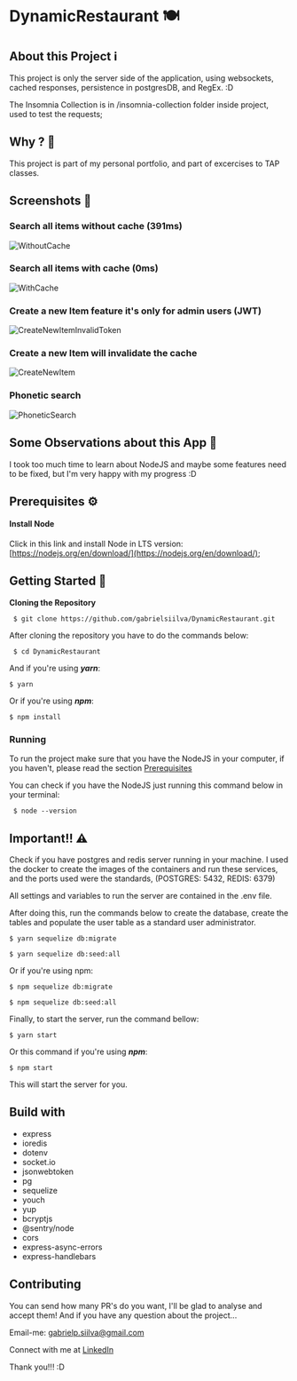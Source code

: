 # DynamicRestaurant 🍽


## About this Project ℹ

This project is only the server side of the application, using websockets, cached responses, persistence in postgresDB, and RegEx. :D

The Insomnia Collection is in /insomnia-collection folder inside project, used to test the requests;

## Why ? 🤔

This project is part of my personal portfolio, and part of excercises to TAP classes.

## Screenshots 📸

### Search all items without cache (391ms)
![WithoutCache](/assets/WithoutCache.jpeg)

### Search all items with cache (0ms)
![WithCache](/assets/WithCache.jpeg)

### Create a new Item feature it's only for admin users (JWT)
![CreateNewItemInvalidToken](/assets/CreateNewItemInvalidToken.jpeg)

### Create a new Item will invalidate the cache
![CreateNewItem](/assets/CreateItem.jpeg)

### Phonetic search
![PhoneticSearch](/assets/PhoneticSearch.jpeg)

## Some Observations about this App 🧐

I took too much time to learn about NodeJS and maybe some features need to be fixed, but I'm very happy with my progress :D

## Prerequisites ⚙

#### Install Node
Click in this link and install Node in LTS version: [https://nodejs.org/en/download/](https://nodejs.org/en/download/);

## Getting Started 📖

**Cloning the Repository**
```
 $ git clone https://github.com/gabrielsiilva/DynamicRestaurant.git
```

After cloning the repository you have to do the commands below:
```
 $ cd DynamicRestaurant
```

And if you're using  _**yarn**_:
```
$ yarn
```

Or if you're using  _**npm**_:
```
$ npm install
```

### Running

To run the project make sure that you have the NodeJS in your computer, if you haven't, please read the section  [Prerequisites](https://github.com/gabrielsiilva/DynamicRestaurant/tree/master#prerequisites)

You can check if you have the NodeJS just running this command below in your terminal:
```
 $ node --version
```

## Important!! ⚠

Check if you have postgres and redis server running in your machine.
I used the docker to create the images of the containers and run these services,
and the ports used were the standards, (POSTGRES: 5432, REDIS: 6379)

All settings and variables to run the server are contained in the .env file.

After doing this, run the commands below to create the database, create the tables and populate the user table as a standard user administrator.
```
$ yarn sequelize db:migrate
```
```
$ yarn sequelize db:seed:all
```

Or if you're using npm:
```
$ npm sequelize db:migrate
```
```
$ npm sequelize db:seed:all
```

Finally, to start the server, run the command bellow:
```
$ yarn start
```

Or this command if you're using  _**npm**_:
```
$ npm start
```

This will start the server for you.


## Build with
- express
- ioredis
- dotenv
- socket.io
- jsonwebtoken
- pg
- sequelize
- youch
- yup
- bcryptjs
- @sentry/node
- cors
- express-async-errors
- express-handlebars


## Contributing

You can send how many PR's do you want, I'll be glad to analyse and accept them! And if you have any question about the project...

Email-me:  [gabrielp.siilva@gmail.com](mailto:gabrielp.siilva@gmail.com)

Connect with me at  [LinkedIn](https://www.linkedin.com/in/gabrielsiilva/)

Thank you!!! :D
